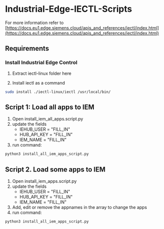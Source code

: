 # Industrial-Edge-IECTL-Scripts
For more information refer to
[https://docs.eu1.edge.siemens.cloud/apis_and_references/iectl/index.html](https://docs.eu1.edge.siemens.cloud/apis_and_references/iectl/index.html)

## Requirements

### Install Industrial Edge Control
1. Extract iectl-linux folder here

2. Install iectl as a command
```bash
sudo install ./iectl-linux/iectl /usr/local/bin/
```


## Script 1: Load all apps to IEM
1. Open install_iem_all_apps.script.py
2. update the fields
    * IEHUB_USER = "FILL_IN" 
    * HUB_API_KEY = "FILL_IN" 
    * IEM_NAME = "FILL_IN" 
3. run command: 
```bash 
python3 install_all_iem_apps_script.py
``` 

## Script 2. Load some apps to IEM
1. Open install_iem_apps.script.py
2. update the fields 
    * IEHUB_USER = "FILL_IN"  
    * HUB_API_KEY = "FILL_IN"
    * IEM_NAME = "FILL_IN" 
3. Add, edit or remove the appnames in the array to change the apps
4. run command: 
```bash 
python3 install_all_iem_apps_script.py
``` 